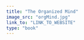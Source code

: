 ```yaml
---
title: "The Organized Mind"
image_src: "orgMind.jpg"
link_to: "LINK_TO_WEBSITE"
type: "book"
---
```


